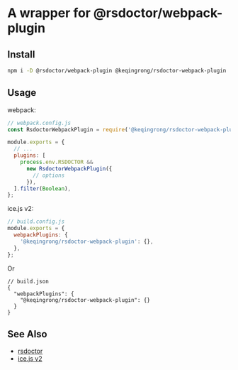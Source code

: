 # A wrapper for @rsdoctor/webpack-plugin

## Install

```sh
npm i -D @rsdoctor/webpack-plugin @keqingrong/rsdoctor-webpack-plugin
```

## Usage

webpack:

```js
// webpack.config.js
const RsdoctorWebpackPlugin = require('@keqingrong/rsdoctor-webpack-plugin');

module.exports = {
  // ...
  plugins: [
    process.env.RSDOCTOR &&
      new RsdoctorWebpackPlugin({
        // options
      }),
  ].filter(Boolean),
};
```

ice.js v2:

```js
// build.config.js
module.exports = {
  webpackPlugins: {
    '@keqingrong/rsdoctor-webpack-plugin': {},
  },
};
```

Or

```jsonc
// build.json
{
  "webpackPlugins": {
    "@keqingrong/rsdoctor-webpack-plugin": {}
  }
}
```

## See Also

- [rsdoctor](https://rsdoctor.dev/)
- [ice.js v2](https://v2.ice.work/docs/config/about#webpackplugins-)
